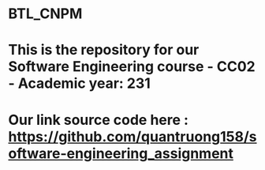 # BTL_CNPM
# This is the repository for our Software Engineering course - CC02 - Academic year: 231
# Our link source code here : https://github.com/quantruong158/software-engineering_assignment 
